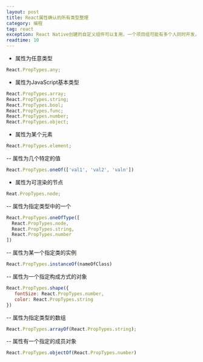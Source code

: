 ```yaml
---
layout: post
title: React属性确认的所有类型整理
category: 编程
tag: react
exception: React Native创建的自定义组件可以复用，一个项目组可能有多个人同时开发，为了统一规范或避免出错，我们需要在自定义组件中声明一些属性。
readtime: 10
---
```


- 属性为任意类型
```javascript
React.PropTypes.any;
```

- 属性为JavaScript基本类型
```javascript
React.PropTypes.array;
React.PropTypes.string;
React.PropTypes.bool;
React.PropTypes.func;
React.PropTypes.number;
React.PropTypes.object;
```

- 属性为某个元素
```javascript
React.PropTypes.element;
```

-- 属性为几个特定的值
```javascript
React.PropTypes.oneOf(['val1', 'val2', 'valn'])
```

- 属性为可渲染的节点
```javascript
Reat.PropTypes.node;
```

-- 属性为指定类型中的一个
```javascript
React.PropTypes.oneOfType([
  React.PropTypes.node,
  React.PropTypes.string,
  React.PropTypes.number
])
```

-- 属性为某一个指定类的实例
```javascript
React.PropTypes.instanceOf(nameOfClass)
```

-- 属性为一个指定构成方式的对象
```javascript
React.PropTypes.shape({
   fontSize: React.PropTypes.number,
   color: React.PropTypes.string
})
```

-- 属性为指定类型的数组
```javascript
React.PropTypes.arrayOf(React.PropTypes.string);
```

-- 属性有一个指定的成员对象
```javascript
React.PropTypes.objectOf(React.PropTypes.number)
```

